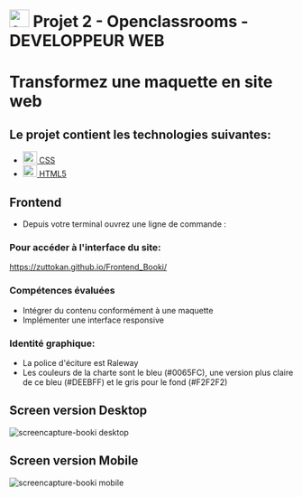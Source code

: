 
# <a  href="https://openclassrooms.com/fr/paths/717-developpeur-web"  title="openclassrooms"><img  src="https://upload.wikimedia.org/wikipedia/fr/0/0d/Logo_OpenClassrooms.png"  alt="openclassrooms"  width="35px"  height="31px"></a> Projet 2 - Openclassrooms - DEVELOPPEUR WEB
#  Transformez une maquette en site web


## Le projet contient les technologies suivantes:

- <a  href="https://www.w3schools.com/css/"  title="CSS"><img  src="https://github.com/get-icon/geticon/blob/master/icons/css-3.svg"  alt="CSS"  width="25px"  height="21px"> CSS</a>
- <a  href="https://www.w3schools.com/html/"  title="HTML5"><img  src="https://github.com/get-icon/geticon/blob/master/icons/html-5.svg"  alt="HTML5"  width="25px"  height="21px"> HTML5</a>

## Frontend

- Depuis votre terminal ouvrez une ligne de commande :

### Pour accéder à l'interface du site:

https://zuttokan.github.io/Frontend_Booki/

### Compétences évaluées
- Intégrer du contenu conformément à une maquette
- Implémenter une interface responsive

### Identité graphique:

<ul>
<li>La police d'éciture est Raleway</li>
<li>Les couleurs de la charte sont le bleu (#0065FC), une version plus claire de ce bleu
(#DEEBFF) et le gris pour le fond (#F2F2F2)
</li>
</ul>

## Screen version Desktop

![screencapture-booki desktop](https://user-images.githubusercontent.com/100352779/196151746-94e153c9-2184-4d84-9858-0b7c64b27b46.jpg)

## Screen version Mobile

![screencapture-booki mobile](https://user-images.githubusercontent.com/100352779/196153185-6403e7b1-bf5a-4613-8767-1cf6f14098cc.jpg)
